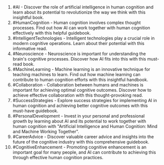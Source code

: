 1. #AI - Discover the role of artificial intelligence in human cognition and learn about its potential to revolutionize the way we think with this insightful book.
2. #HumanCognition - Human cognition involves complex thought processes. Find out how AI can work together with human cognition effectively with this helpful guidebook.
3. #IntelligentTechnologies - Intelligent technologies play a crucial role in modern cognitive operations. Learn about their potential with this informative read.
4. #Neuroscience - Neuroscience is important for understanding the brain's cognitive processes. Discover how AI fits into this with this must-read book.
5. #MachineLearning - Machine learning is an innovative technique for teaching machines to learn. Find out how machine learning can contribute to human cognition efforts with this insightful handbook.
6. #Collaboration - Collaboration between humans and machines is important for achieving optimal cognitive outcomes. Discover how to achieve effective collaboration with this thought-provoking read.
7. #SuccessStrategies - Explore success strategies for implementing AI in human cognition and achieving better cognitive outcomes with this must-have guidebook.
8. #PersonalDevelopment - Invest in your personal and professional growth by learning about AI and its potential to work together with human cognition with "Artificial Intelligence and Human Cognition: Mind and Machine Working Together".
9. #CareerAdvice - Discover valuable career advice and insights into the future of the cognitive industry with this comprehensive guidebook.
10. #CognitiveEnhancement - Promoting cognitive enhancement is an important goal for many people, and AI can contribute to achieving this through effective human cognition practices.
